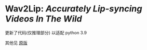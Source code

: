 # **Wav2Lip**: *Accurately Lip-syncing Videos In The Wild* 

更新了代码(仅推理部分) 以适配 python 3.9

其他见 [原版](https://github.com/Rudrabha/Wav2Lip)

